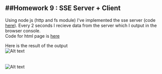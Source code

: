 ##Homework 9 : SSE Server + Client
-------------------------

Using node js (http and fs module) I've implemented the sse server (code [here](https://github.com/xserjjx/cvut-labs/blob/master/web2.0/hw9/server.js)). Every 2 seconds I recieve data from the server which I output in the browser console. <br />
Code for html page is [here](https://github.com/xserjjx/cvut-labs/blob/master/web2.0/hw9/index.html)

Here is the result of the output <br />
![Alt text](http://i.imgur.com/aY2VGjn.png) <br /> <br /> <br />
![Alt text](http://i.imgur.com/smimPc2.png) <br /> <br /> <br />
